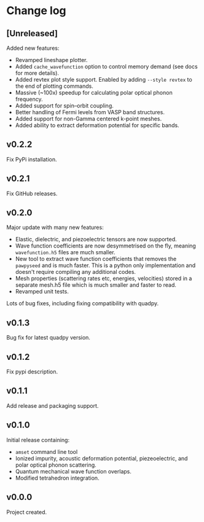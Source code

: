# Change log

## [Unreleased]

Added new features:

- Revamped lineshape plotter.
- Added `cache_wavefunction` option to control memory demand (see docs for more details).
- Added revtex plot style support. Enabled by adding `--style revtex` to the end of 
  plotting commands.
- Massive (~100x) speedup for calculating polar optical phonon frequency.
- Added support for spin–orbit coupling.
- Better handling of Fermi levels from VASP band structures.
- Added support for non-Gamma centered k-point meshes.
- Added ability to extract deformation potential for specific bands.

## v0.2.2

Fix PyPi installation.

## v0.2.1

Fix GitHub releases.

## v0.2.0

Major update with many new features:

- Elastic, dielectric, and piezoelectric tensors are now supported.
- Wave function coefficients are now desymmetrised on the fly, meaning 
  `wavefunction.h5` files are much smaller.
- New tool to extract wave function coefficients that removes the `pawpyseed`  and is 
  much faster. This is a python only implementation and doesn't require compiling any 
  additional codes.
- Mesh properties (scattering rates etc, energies, velocities) stored in a separate 
  mesh.h5 file which is much smaller and faster to read.
- Revamped unit tests.

Lots of bug fixes, including fixing compatibility with quadpy.

## v0.1.3

Bug fix for latest quadpy version.

## v0.1.2

Fix pypi description.

## v0.1.1

Add release and packaging support.

## v0.1.0

Initial release containing:

- `amset` command line tool
- Ionized impurity, acoustic deformation potential, piezeoelectric, and polar
  optical phonon scattering.
- Quantum mechanical wave function overlaps.
- Modified tetrahedron integration.

## v0.0.0

Project created.

